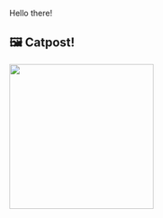 Hello there!



## 🖼️ Catpost!

<sub>
    <img src="https://cdn2.thecatapi.com/images/lstAXnk8V.jpg" height="256">
</sub>

